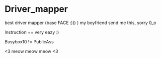 # Driver_mapper
best driver mapper (base FACE :))) ) my boyfriend send me this, sorry 0_o

Instruction == very eazy :) 

Busybox10 != PublicAss

<3 meow meow meow <3
